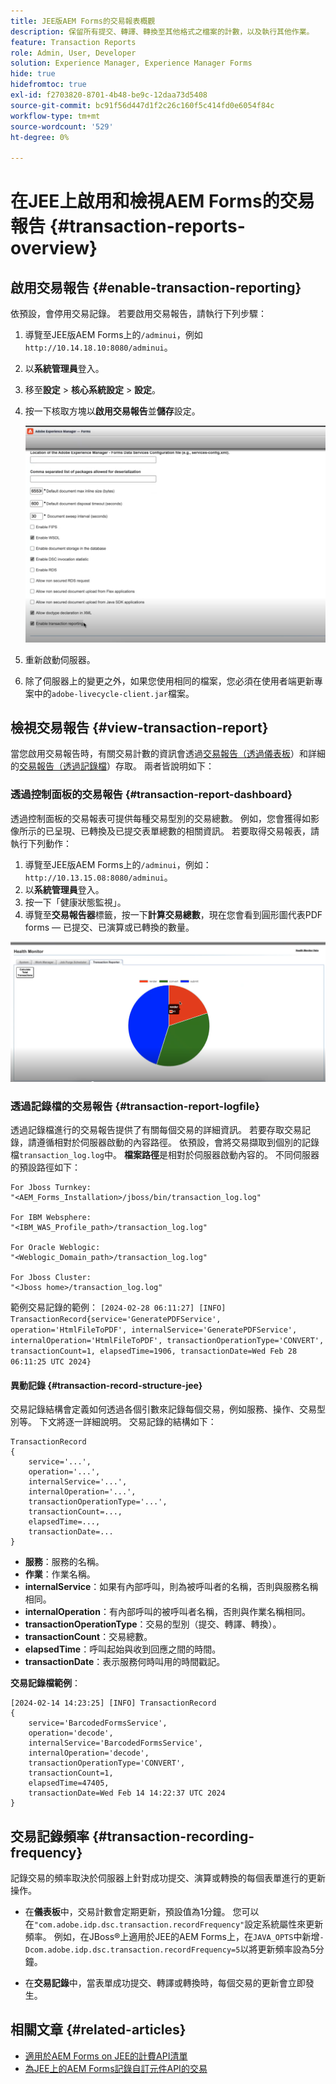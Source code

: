 ```yaml
---
title: JEE版AEM Forms的交易報表概觀
description: 保留所有提交、轉譯、轉換至其他格式之檔案的計數，以及執行其他作業。
feature: Transaction Reports
role: Admin, User, Developer
solution: Experience Manager, Experience Manager Forms
hide: true
hidefromtoc: true
exl-id: f2703820-8701-4b48-be9c-12daa73d5408
source-git-commit: bc91f56d447d1f2c26c160f5c414fd0e6054f84c
workflow-type: tm+mt
source-wordcount: '529'
ht-degree: 0%

---
```


# 在JEE上啟用和檢視AEM Forms的交易報告 {#transaction-reports-overview}

<!--Transaction reports in AEM Forms on JEE let you keep a count of all transactions taken place on your AEM Forms deployment. The objective is to provide information about product usage and helps business stakeholders understand their digital processing volumes. Examples of a transaction include:

* Submission of a document
* Rendition of a document
* Conversion of a document from one file format to another 

For more information on what is considered a transaction, see [Billable APIs](../../forms/using/transaction-reports-billable-apis-jee.md). Transaction log helps you to gain information about the number of documents submitted, rendered, and converted.-->

## 啟用交易報告 {#enable-transaction-reporting}

依預設，會停用交易記錄。 若要啟用交易報告，請執行下列步驟：

1. 導覽至JEE版AEM Forms上的`/adminui`，例如`http://10.14.18.10:8080/adminui`。
1. 以&#x200B;**系統管理員**&#x200B;登入。
1. 移至&#x200B;**設定** > **核心系統設定** > **設定**。
1. 按一下核取方塊以&#x200B;**啟用交易報告**&#x200B;並&#x200B;**儲存**&#x200B;設定。

   ![sample-transaction-report-jee](assets/enable-transaction-jee.png)

1. 重新啟動伺服器。
1. 除了伺服器上的變更之外，如果您使用相同的檔案，您必須在使用者端更新專案中的`adobe-livecycle-client.jar`檔案。

<!--
* You can [enable transaction recording](../../forms/using/viewing-and-understanding-transaction-reports.md#setting-up-transaction-reports) from AEM Web Console. view transaction reports on author, processing, or publish instances. View transaction reports on author or processing instances for an aggregated sum of all transactions. View transaction reports on the publish instances for a count of all transactions that take place only on that publish instance from where the report is run.
-->

<!--Do not author content (Create adaptive forms, interactive communication, themes, and other authoring activities) and process documents (Use workflows, document services, and other processing activities) on the same AEM instance. Keep the transaction recording disabled for AEM Forms servers used to author content. Keep the transaction recording enabled for AEM Forms servers used to process documents.-->

## 檢視交易報告 {#view-transaction-report}

當您啟用交易報告時，有關交易計數的資訊會透過[交易報告（透過儀表板](#transaction-report-dashboard)）和詳細的[交易報告（透過記錄檔](#transaction-report-logfile)）存取。 兩者皆說明如下：

### 透過控制面板的交易報告 {#transaction-report-dashboard}

透過控制面板的交易報表可提供每種交易型別的交易總數。 例如，您會獲得如影像所示的已呈現、已轉換及已提交表單總數的相關資訊。 若要取得交易報表，請執行下列動作：

1. 導覽至JEE版AEM Forms上的`/adminui`，例如： `http://10.13.15.08:8080/adminui`。
1. 以&#x200B;**系統管理員**&#x200B;登入。
1. 按一下「健康狀態監視」。
1. 導覽至&#x200B;**交易報告器**&#x200B;標籤，按一下&#x200B;**計算交易總數**，現在您會看到圓形圖代表PDF forms — 已提交、已演算或已轉換的數量。

![sample-transaction-report-jee](assets/transaction-piechart.png)


### 透過記錄檔的交易報告 {#transaction-report-logfile}

透過記錄檔進行的交易報告提供了有關每個交易的詳細資訊。 若要存取交易記錄，請遵循相對於伺服器啟動的內容路徑。 依預設，會將交易擷取到個別的記錄檔`transaction_log.log`中。 **檔案路徑**&#x200B;是相對於伺服器啟動內容的。 不同伺服器的預設路徑如下：

```
For Jboss Turnkey:
"<AEM_Forms_Installation>/jboss/bin/transaction_log.log"

For IBM Websphere: 
"<IBM_WAS_Profile_path>/transaction_log.log"

For Oracle Weblogic:
"<Weblogic_Domain_path>/transaction_log.log"

For Jboss Cluster:
"<Jboss home>/transaction_log.log"
```

範例交易記錄的範例：
`[2024-02-28 06:11:27] [INFO] TransactionRecord{service='GeneratePDFService', operation='HtmlFileToPDF', internalService='GeneratePDFService', internalOperation='HtmlFileToPDF', transactionOperationType='CONVERT', transactionCount=1, elapsedTime=1906, transactionDate=Wed Feb 28 06:11:25 UTC 2024}`

#### 異動記錄 {#transaction-record-structure-jee}

交易記錄結構會定義如何透過各個引數來記錄每個交易，例如服務、操作、交易型別等。 下文將逐一詳細說明。 交易記錄的結構如下：

```
TransactionRecord
{
    service='...', 
    operation='...', 
    internalService='...', 
    internalOperation='...', 
    transactionOperationType='...', 
    transactionCount=..., 
    elapsedTime=..., 
    transactionDate=...
}
```

* **服務**：服務的名稱。
* **作業**：作業名稱。
* **internalService**：如果有內部呼叫，則為被呼叫者的名稱，否則與服務名稱相同。
* **internalOperation**：有內部呼叫的被呼叫者名稱，否則與作業名稱相同。
* **transactionOperationType**：交易的型別（提交、轉譯、轉換）。
* **transactionCount**：交易總數。
* **elapsedTime**：呼叫起始與收到回應之間的時間。
* **transactionDate**：表示服務何時叫用的時間戳記。

**交易記錄檔範例**：

```
[2024-02-14 14:23:25] [INFO] TransactionRecord
{
    service='BarcodedFormsService', 
    operation='decode', 
    internalService='BarcodedFormsService', 
    internalOperation='decode', 
    transactionOperationType='CONVERT', 
    transactionCount=1, 
    elapsedTime=47405, 
    transactionDate=Wed Feb 14 14:22:37 UTC 2024
}
```

## 交易記錄頻率 {#transaction-recording-frequency}

<!--Transaction persistence involves updating the total transaction count for SUBMIT, CONVERT, and RENDER operations on the server periodically: -->

記錄交易的頻率取決於伺服器上針對成功提交、演算或轉換的每個表單進行的更新操作。

* 在&#x200B;**儀表板**&#x200B;中，交易計數會定期更新，預設值為1分鐘。 您可以在`"com.adobe.idp.dsc.transaction.recordFrequency"`設定系統屬性來更新頻率。 例如，在JBoss®上適用於JEE的AEM Forms上，在`JAVA_OPTS`中新增`-Dcom.adobe.idp.dsc.transaction.recordFrequency=5`以將更新頻率設為5分鐘。

* 在&#x200B;**交易記錄**&#x200B;中，當表單成功提交、轉譯或轉換時，每個交易的更新會立即發生。

<!-- A transaction remains in the buffer for a specified period (Flush Buffer time + Reverse replication time). By default, it takes approximately 90 seconds for the transaction count to reflect in the transaction report.

Actions like submitting a PDF Form, using Agent UI to preview an interactive communication, or using non-standard form submission methods are not accounted as transactions. AEM Forms provides an API to record such transactions. Call the API from your custom implementations to record a transaction.

## Supported Topology {#supported-topology}

Transaction reports are available only on AEM Forms on OSGi environment. It supports author-publish, author-processing-publish, and only processing topologies. For example, topologies, see [Architecture and deployment topologies for AEM Forms](../../forms/using/transaction-reports-overview.md).

The transaction count is reverse replicated from publish instances to author or processing instances. An indicative author-publish topology is displayed below:

![simple-author-publish-topology](assets/simple-author-publish-topology.png)

>[!NOTE]
>
>AEM Forms transaction reports does not support topologies that contain only publish instances.

### Guidelines for using transaction reports {#guidelines-for-using-transaction-reports}

* Disable transaction reports on all author instances as reports on author instances includes transactions registered during authoring activities.
* Enable the **Show transactions from publish only** option on the author instance to view cumulative transactions from all publish instances. You can also view transaction reports on each publish instance for actual transactions on that particular publish instance only.
* Do not use author instances to run workflows and process documents.
* Before using transaction reporting, if you are have a toplogy with publish servers, ensure that the reverse replication is enabled for all the publish instances.
* Transaction data is reverse-replicated from a publish instance to only corresponding author or processing instance. The author or processing instance cannot further replicate data to another instance. For example, if you have author-processing-publish topology, aggregated transaction data is replicated only to the processing instance.-->

## 相關文章 {#related-articles}

* [適用於AEM Forms on JEE的計費API清單](../../forms/using/transaction-reports-billable-apis-jee.md)
* [為JEE上的AEM Forms記錄自訂元件API的交易](/help/forms/using/record-transaction-custom-component-jee.md)
